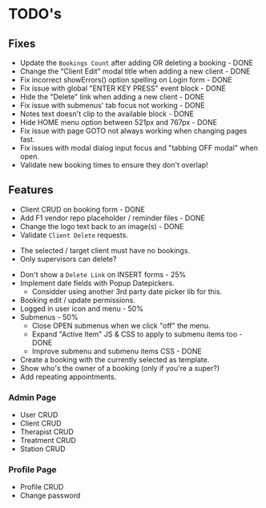 # TODO's

## Fixes
 - Update the `Bookings Count` after adding OR deleting a booking - DONE
 - Change the "Client Edit" modal title when adding a new client - DONE
 - Fix incorrect showErrors() option spelling on Login form - DONE
 - Fix issue with global "ENTER KEY PRESS" event block - DONE
 - Hide the "Delete" link when adding a new client - DONE
 - Fix issue with submenus' tab focus not working - DONE
 - Notes text doesn't clip to the available block - DONE
 - Hide HOME menu option between 521px and 767px - DONE
 - Fix issue with page GOTO not always working when changing pages fast.
 - Fix issues with modal dialog input focus and "tabbing OFF modal" when open.
 - Validate new booking times to ensure they don't overlap!

## Features
 - Client CRUD on booking form - DONE
 - Add F1 vendor repo placeholder / reminder files - DONE
 - Change the logo text back to an image(s) - DONE
 - Validate `Client Delete` requests.
  * The selected / target client must have no bookings.
  * Only supervisors can delete?
 - Don't show a `Delete Link` on INSERT forms - 25%
 - Implement date fields with Popup Datepickers.
    * Considder using another 3rd party date picker lib for this.
 - Booking edit / update permissions.
 - Logged in user icon and menu - 50%
 - Submenus - 50%
   * Close OPEN submenus when we click "off" the menu.
   * Expand "Active Item" JS & CSS to apply to submenu items too - DONE
   * Improve submenu and submenu items CSS - DONE
 - Create a booking with the currently selected as template.
 - Show who's the owner of a booking (only if you're a super?)
 - Add repeating appointments.

### Admin Page
 * User CRUD
 * Client CRUD
 * Therapist CRUD
 * Treatment CRUD
 * Station CRUD

### Profile Page
 * Profile CRUD
 * Change password
